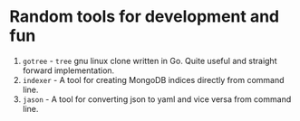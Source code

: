 # Random tools for development and fun

1. `gotree` - `tree` gnu linux clone written in Go. Quite useful and straight forward implementation.
2. `indexer` - A tool for creating MongoDB indices directly from command line.
3. `jason` - A tool for converting json to yaml and vice versa from command line.
